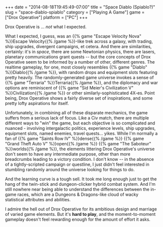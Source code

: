 +++
date = "2014-08-18T19:45:49-07:00"
title = "Space Diablo (Spiablo?)"
slug = "space-diablo-spiablo"
category = ["Playing A Game"]
game = ["Drox Operative"]
platform = ["PC"]
+++

Drox Operative is ... <i>not</i> what I expected.

What I expected, I guess, was an {{% game "Escape Velocity Nova" %}}Escape Velocity{{% /game %}}-like trek across a galaxy, with trading, ship upgrades, divergent campaigns, et cetera.  And there are similarities, certainly: it's in <i>space</i>, there are some Newtonian physics, there are lasers, planetary communications grant quests -- but the core concepts of Drox Operative seem to be informed by a number of other, different genres.  The realtime gameplay, for one, most closely resembles {{% game "Diablo" %}}Diablo{{% /game %}}, with random drops and equipment slots featuring pretty heavily.  The randomly-generated game universe invokes a sense of {{% game "Terraria" %}}Terraria{{% /game %}}, and the diplomacy and war options are reminiscent of {{% game "Sid Meier's Civilization V" %}}Civilization{{% /game %}} or other similarly-sophisticated 4X-es.  Point being, Drox Operative shows a fairly diverse set of inspirations, and some pretty lofty aspirations for itself.

Unfortunately, in combining all of these disparate mechanics, the game suffers from a serious lack of focus.  Like a Civ match, there are multiple different ways to "win" the game, but each objective is so complicated and nuanced - involving intergalactic politics, experience levels, ship upgrades, equipment slots, named enemies, travel quests... yikes.  While I'm normally a fan of {{% game "Saints Row IV" %}}dense{{% /game %}} {{% game "Grand Theft Auto V" %}}open{{% /game %}} {{% game "The Saboteur" %}}worlds{{% /game %}}, the elements littering Drox Operative's universe don't seem to have any intermediate purpose, other than more breadcrumbs leading to a victory condition.  I don't know -- in the absence of a tightly-scripted campaign or questline, I just didn't feel interested in stumbling randomly around the universe looking for things to do.

And the learning curve is a tough sell.  It took me long enough just to get the hang of the twin-stick and dungeon-clicker hybrid combat system.  And I'm still nowhere near being able to understand the differences between the in-game races, which are a Dungeons & Dragons-like cloud of wacky statistical attributes and abilities.

I admire the hell out of Drox Operative for its ambitious design and marriage of varied game elements.  But it's <b>hard to play</b>, and the moment-to-moment gameplay doesn't feel rewarding enough for the amount of effort it asks.